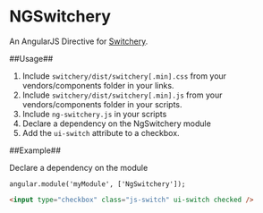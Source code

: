 NGSwitchery
===========

An AngularJS Directive for [Switchery](http://abpetkov.github.io/switchery/).

##Usage##

1. Include `switchery/dist/switchery[.min].css` from your vendors/components folder in your links.
2. Include `switchery/dist/switchery[.min].js` from your vendors/components folder in your scripts.
3. Include `ng-switchery.js` in your scripts
4. Declare a dependency on the NgSwitchery module
5. Add the `ui-switch` attribute to a checkbox.

##Example##

Declare a dependency on the module
```
angular.module('myModule', ['NgSwitchery']);
```

```html
<input type="checkbox" class="js-switch" ui-switch checked />
```
